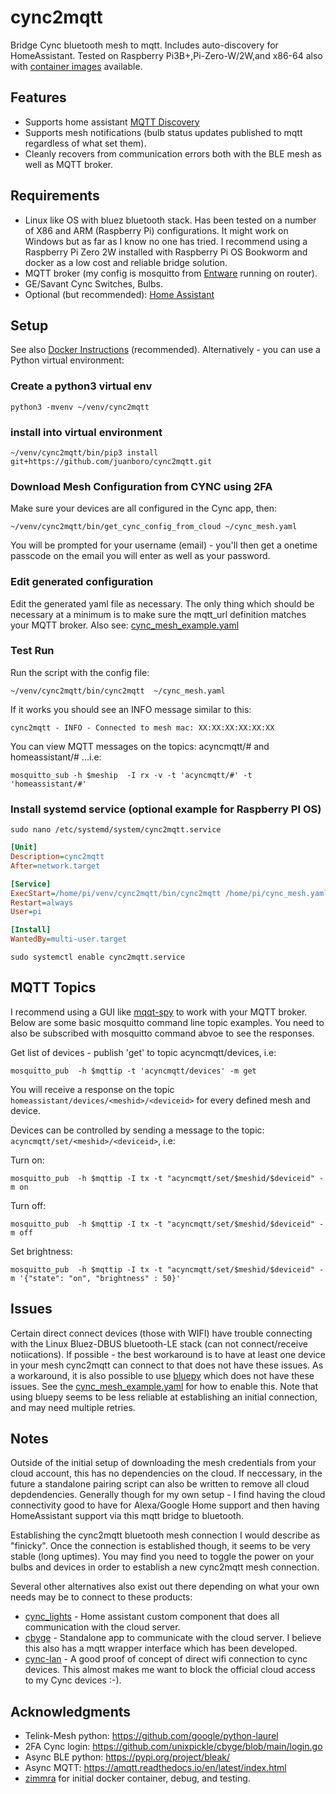 # cync2mqtt
Bridge Cync bluetooth mesh to mqtt. Includes auto-discovery for HomeAssistant.  Tested on Raspberry Pi3B+,Pi-Zero-W/2W,and x86-64 also with [container images](README.docker.md) available.

## Features
- Supports home assistant [MQTT Discovery](https://www.home-assistant.io/docs/mqtt/discovery/)
- Supports mesh notifications (bulb status updates published to mqtt regardless of what set them).
- Cleanly recovers from communication errors both with the BLE mesh as well as MQTT broker.

## Requirements
- Linux like OS with bluez bluetooth stack.  Has been tested on a number of X86 and ARM (Raspberry Pi) configurations.  It might work on Windows but as far as I know no one has tried.  I recommend using a Raspberry Pi Zero 2W installed with Raspberry Pi OS Bookworm and docker as a low cost and reliable bridge solution.
- MQTT broker (my config is mosquitto from [Entware](https://github.com/Entware/Entware) running on router).
- GE/Savant Cync Switches, Bulbs.
- Optional (but recommended): [Home Assistant](https://www.home-assistant.io/)

## Setup
See also [Docker Instructions](README.docker.md) (recommended).  Alternatively - you can use a Python virtual environment:
### Create a python3 virtual env
```shell
python3 -mvenv ~/venv/cync2mqtt
```

### install into virtual environment
```shell
~/venv/cync2mqtt/bin/pip3 install git+https://github.com/juanboro/cync2mqtt.git
```

### Download Mesh Configuration from CYNC using 2FA
Make sure your devices are all configured in the Cync app, then:
```shell
~/venv/cync2mqtt/bin/get_cync_config_from_cloud ~/cync_mesh.yaml
```

You will be prompted for your username (email) - you'll then get a onetime passcode on the email you will enter as well as your password.

### Edit generated configuration
Edit the generated yaml file as necessary.  The only thing which should be necessary at a minimum is to make sure the mqtt_url definition matches your MQTT broker.  Also see: [cync_mesh_example.yaml](cync_mesh_example.yaml) 

### Test Run
Run the script with the config file:
```shell
~/venv/cync2mqtt/bin/cync2mqtt  ~/cync_mesh.yaml
```
If it works you should see an INFO message similar to this:
```shell
cync2mqtt - INFO - Connected to mesh mac: XX:XX:XX:XX:XX:XX
```

You can view MQTT messages on the topics: acyncmqtt/# and homeassistant/# ...i.e:
```shell
mosquitto_sub -h $meship  -I rx -v -t 'acyncmqtt/#' -t 'homeassistant/#'
``` 


### Install systemd service (optional example for Raspberry PI OS)

```shell
sudo nano /etc/systemd/system/cync2mqtt.service
```
```ini 
[Unit]
Description=cync2mqtt
After=network.target

[Service]
ExecStart=/home/pi/venv/cync2mqtt/bin/cync2mqtt /home/pi/cync_mesh.yaml
Restart=always
User=pi

[Install]
WantedBy=multi-user.target
```

```shell
sudo systemctl enable cync2mqtt.service
```

## MQTT Topics
I recommend using a GUI like [mqqt-spy](https://github.com/eclipse/paho.mqtt-spy) to work with your MQTT broker.  Below are some basic mosquitto command line topic examples.  You need to also be subscribed with mosquitto command abvoe to see the responses.

Get list of devices - publish 'get' to topic acyncmqtt/devices, i.e: 
```shell
mosquitto_pub  -h $mqttip -t 'acyncmqtt/devices' -m get
```

You will receive a response on the topic ```homeassistant/devices/<meshid>/<deviceid>``` for every defined mesh and device.

Devices can be controlled by sending a message to the topic: ```acyncmqtt/set/<meshid>/<deviceid>```, i.e:

Turn on:
```shell
mosquitto_pub  -h $mqttip -I tx -t "acyncmqtt/set/$meshid/$deviceid" -m on
```

Turn off:
```shell
mosquitto_pub  -h $mqttip -I tx -t "acyncmqtt/set/$meshid/$deviceid" -m off
```

Set brightness:
```shell
mosquitto_pub  -h $mqttip -I tx -t "acyncmqtt/set/$meshid/$deviceid" -m '{"state": "on", "brightness" : 50}' 
```
## Issues
Certain direct connect devices (those with WIFI) have trouble connecting with the Linux Bluez-DBUS bluetooth-LE stack (can not connect/receive notiications).  If possible - the best workaround is to have at least one device in your mesh cync2mqtt can connect to that does not have these issues.  As a workaround, it is also possible to use [bluepy](https://github.com/IanHarvey/bluepy) which does not have these issues.  See the [cync_mesh_example.yaml](cync_mesh_example.yaml) for how to enable this.  Note that using bluepy seems to be less reliable at establishing an initial connection, and may need multiple retries.

## Notes
Outside of the initial setup of downloading the mesh credentials from your cloud account, this has no dependencies on the cloud.  If neccessary, in the future a standalone pairing script can also be written to remove all cloud depdendencies.  Generally though for my own setup - I find having the cloud connectivity good to have for Alexa/Google Home support and then having HomeAssistant support via this mqtt bridge to bluetooth.  

Establishing the cync2mqtt bluetooth mesh connection I would describe as "finicky".  Once the connection is established though, it seems to be very stable (long uptimes).  You may find you need to toggle the power on your bulbs and devices in order to establish a new cync2mqtt mesh connection.

Several other alternatives also exist out there depending on what your own needs may be to connect to these products:
- [cync_lights](https://github.com/nikshriv/cync_lights/tree/main) - Home assistant custom component that does all communication with the cloud server.
- [cbyge](https://github.com/unixpickle/cbyge/tree/main) - Standalone app to communicate with the cloud server.  I believe this also has a mqtt wrapper interface which has been developed.
- [cync-lan](https://github.com/iburistu/cync-lan) - A good proof of concept of direct wifi connection to cync devices.  This almost makes me want to block the official cloud access to my Cync devices :-).

## Acknowledgments
- Telink-Mesh python: https://github.com/google/python-laurel
- 2FA Cync login: https://github.com/unixpickle/cbyge/blob/main/login.go
- Async BLE python: https://pypi.org/project/bleak/
- Async MQTT: https://amqtt.readthedocs.io/en/latest/index.html
- [zimmra](https://github.com/zimmra) for initial docker container, debug, and testing.
